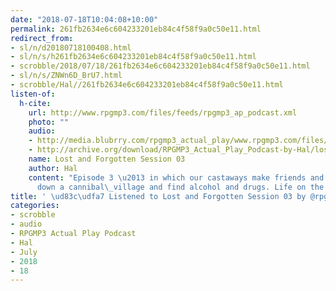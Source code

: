 ```yaml
---
date: "2018-07-18T10:04:08+10:00"
permalink: 261fb2634e6c604233201eb84c4f58f9a0c50e11.html
redirect_from:
- sl/n/d20180718100408.html
- sl/n/s/h261fb2634e6c604233201eb84c4f58f9a0c50e11.html
- scrobble/2018/07/18/261fb2634e6c604233201eb84c4f58f9a0c50e11.html
- sl/n/s/ZNWn6D_BrU7.html
- scrobble/Hal//261fb2634e6c604233201eb84c4f58f9a0c50e11.html
listen-of:
  h-cite:
    url: http://www.rpgmp3.com/files/feeds/rpgmp3_ap_podcast.xml
    photo: ""
    audio:
    - http://media.blubrry.com/rpgmp3_actual_play/www.rpgmp3.com/files/game_recordings/Sugar_Fuelled_Gamers/lost_and_forgotten_session_03.mp3
    - http://archive.org/download/RPGMP3_Actual_Play_Podcast-by-Hal/lost_and_forgotten_session_03.mp3
    name: Lost and Forgotten Session 03
    author: Hal
    content: "Episode 3 \u2013 in which our castaways make friends and enemies, track
      down a cannibal\_village and find alcohol and drugs. Life on the island is improving\u2026"
title: ' \ud83c\udfa7 Listened to Lost and Forgotten Session 03 by @rpgmp3 From #RPGMP3ActualPlayPodcast'
categories:
- scrobble
- audio
- RPGMP3 Actual Play Podcast
- Hal
- July
- 2018
- 18
---
```

